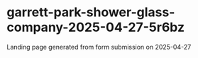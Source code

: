# garrett-park-shower-glass-company-2025-04-27-5r6bz
Landing page generated from form submission on 2025-04-27
